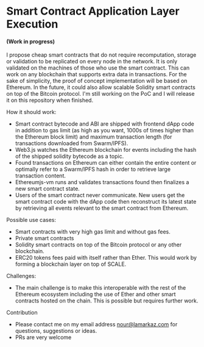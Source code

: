 # Smart Contract Application Layer Execution
#### (Work in progress) 

I propose cheap smart contracts that do not require recomputation, storage or validation to be replicated on every node in the network. It is only validated on the machines of those who use the smart contract. This can work on any blockchain that supports extra data in transactions. For the sake of simplicity, the proof of concept implementation will be based on Ethereum. In the future, it could also allow scalable Solidity smart contracts on top of the Bitcoin protocol.
I'm still working on the PoC and I will release it on this repository when finished.

How it should work:

* Smart contract bytecode and ABI are shipped with frontend dApp code in addition to gas limit (as high as you want, 1000s of times higher than the Ethereum block limit) and maximum transaction length (for transactions downloaded from Swarm/IPFS).
* Web3.js watches the Ethereum blockchain for events including the hash of the shipped solidity bytecode as a topic.
* Found transactions on Ethereum can either contain the entire content or optimally refer to a Swarm/IPFS hash in order to retrieve large transaction content.
* Ethereumjs-vm runs and validates transactions found then finalizes a new smart contract state.
* Users of the smart contract never communicate. New users get the smart contract code with the dApp code then reconstruct its latest state by retrieving all events relevant to the smart contract from Ethereum.

Possible use cases:
* Smart contracts with very high gas limit and without gas fees.
* Private smart contracts
* Solidity smart contracts on top of the Bitcoin protocol or any other blockchain.
* ERC20 tokens fees paid with itself rather than Ether. This would work by forming a blockchain layer on top of SCALE.

Challenges:

 * The main challenge is to make this interoperable with the rest of the Ethereum ecosystem including the use of Ether and other smart contracts hosted on the chain. This is possible but requires further work.

Contribution
* Please contact me on my email address nour@lamarkaz.com for questions, suggestions or ideas.
* PRs are very welcome

